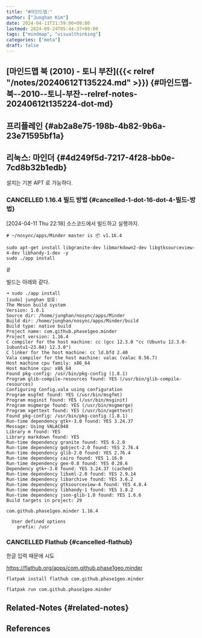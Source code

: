 ```yaml
---
title: "#마인드맵:"
author: ["Junghan Kim"]
date: 2024-04-11T21:59:00+09:00
lastmod: 2024-09-24T05:44:37+09:00
tags: ["mindmap", "visualthinking"]
categories: ["meta"]
draft: false
---
```


## [마인드맵 북 (2010) - 토니 부잔]({{< relref "/notes/20240612T135224.md" >}}) {#마인드맵-북--2010--토니-부잔--relref-notes-20240612t135224-dot-md}


## 프리플레인 {#ab2a8e75-198b-4b82-9b6a-23e71595bf1a}


## 리눅스: 마인더 {#4d249f5d-7217-4f28-bb0e-7cd8b32b1edb}

설치는 기본 APT 로 가능하다.


### CANCELLED 1.16.4 빌드 방법 {#cancelled-1-dot-16-dot-4-빌드-방법}

<span class="timestamp-wrapper"><span class="timestamp">[2024-04-11 Thu 22:18] </span></span> 소스코드에서 빌드하고 실행까지.

```text
# ~/nosync/apps/Minder master is 📦 v1.16.4

sudo apt-get install libgranite-dev libmarkdown2-dev libgtksourceview-4-dev libhandy-1-dev -y
sudo ./app install

끝
```

빌드는 아래와 같다.

```text
➜ sudo ./app install
[sudo] junghan 암호:
The Meson build system
Version: 1.0.1
Source dir: /home/junghan/nosync/apps/Minder
Build dir: /home/junghan/nosync/apps/Minder/build
Build type: native build
Project name: com.github.phase1geo.minder
Project version: 1.16.4
C compiler for the host machine: cc (gcc 12.3.0 "cc (Ubuntu 12.3.0-1ubuntu1~23.04) 12.3.0")
C linker for the host machine: cc ld.bfd 2.40
Vala compiler for the host machine: valac (valac 0.56.7)
Host machine cpu family: x86_64
Host machine cpu: x86_64
Found pkg-config: /usr/bin/pkg-config (1.8.1)
Program glib-compile-resources found: YES (/usr/bin/glib-compile-resources)
Configuring Config.vala using configuration
Program msgfmt found: YES (/usr/bin/msgfmt)
Program msginit found: YES (/usr/bin/msginit)
Program msgmerge found: YES (/usr/bin/msgmerge)
Program xgettext found: YES (/usr/bin/xgettext)
Found pkg-config: /usr/bin/pkg-config (1.8.1)
Run-time dependency gtk+-3.0 found: YES 3.24.37
Message: Using VALAC048
Library m found: YES
Library markdown found: YES
Run-time dependency granite found: YES 6.2.0
Run-time dependency gobject-2.0 found: YES 2.76.4
Run-time dependency glib-2.0 found: YES 2.76.4
Run-time dependency cairo found: YES 1.16.0
Run-time dependency gee-0.8 found: YES 0.20.6
Dependency gtk+-3.0 found: YES 3.24.37 (cached)
Run-time dependency libxml-2.0 found: YES 2.9.14
Run-time dependency libarchive found: YES 3.6.2
Run-time dependency gtksourceview-4 found: YES 4.8.4
Run-time dependency libhandy-1 found: YES 1.8.2
Run-time dependency json-glib-1.0 found: YES 1.6.6
Build targets in project: 29

com.github.phase1geo.minder 1.16.4

  User defined options
    prefix: /usr
```


### CANCELLED Flathub {#cancelled-flathub}

한글 입력 때문에 시도

<https://flathub.org/apps/com.github.phase1geo.minder>

```text
flatpak install flathub com.github.phase1geo.minder

flatpak run com.github.phase1geo.minder
```


## Related-Notes {#related-notes}

## References

<style>.csl-entry{text-indent: -1.5em; margin-left: 1.5em;}</style><div class="csl-bib-body">
</div>
